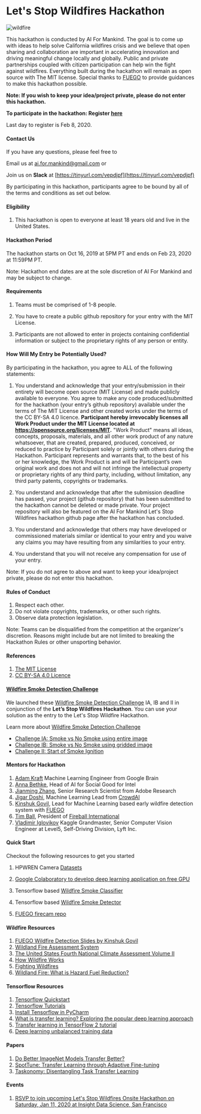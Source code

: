 # Let's Stop Wildfires Hackathon

![wildfire](images/wildfire.png)


This hackathon is conducted by AI For Mankind. The goal is to come up with ideas to help solve California wildfires crisis and we believe that open sharing and collaboration are important in accelerating innovation and driving meaningful change locally and globally. Public and private partnerships coupled with citizen participation can help win the fight against wildfires. Everything built during the hackathon will remain as open source with The MIT license. Special thanks to [FUEGO](https://fuego.ssl.berkeley.edu/what-is-fuego/) to provide guidances to make this hackathon possible.

**Note: If you wish to keep your idea/project private, please do not enter this hackathon.**

**To participate in the hackathon: Register [here](https://forms.gle/Rtedxr1rT9HHJogm6)**

Last day to register is Feb 8, 2020.

#### Contact Us
If you have any questions, please feel free to

Email us at [ai.for.mankind@gmail.com](ai.for.mankind@gmail.com) or

Join us on **Slack** at [https://tinyurl.com/vepdjpf](https://tinyurl.com/vepdjpf)

By participating in this hackathon, participants agree to be bound by all of the terms and conditions as set out below.

#### Eligibility

1. This hackathon is open to everyone at least 18 years old and live in the United States.

#### Hackathon Period
The hackathon starts on Oct 16, 2019 at 5PM PT and ends on Feb 23, 2020 at 11:59PM PT. 

Note: Hackathon end dates are at the sole discretion of AI For Mankind and may be subject to change.

#### Requirements
1. Teams must be comprised of 1-8 people.

2. You have to create a public github repository for your entry with the MIT License.

3. Participants are not allowed to enter in projects containing confidential information or subject to the proprietary rights of any person or entity.

#### How Will My Entry be Potentially Used?

By participating in the hackathon, you agree to ALL of the following statements:

1. You understand and acknowledge that your entry/submission in their entirety will become open source (MIT License) and made publicly available to everyone. You agree to make any code produced/submitted for the hackathon (your entry’s github repository) available under the terms of The MIT License and other created works under the terms of the CC BY-SA 4.0 licence. **Participant hereby irrevocably licenses all Work Product under the MIT License located at https://opensource.org/licenses/MIT.** "Work Product" means all ideas, concepts, proposals, materials, and all other work product of any nature whatsoever, that are created, prepared, produced, conceived, or reduced to practice by Participant solely or jointly with others during the Hackathon. Participant represents and warrants that, to the best of his or her knowledge, the Work Product is and will be Participant’s own original work and does not and will not infringe the intellectual property or proprietary rights of any third party, including, without limitation, any third party patents, copyrights or trademarks.

2. You understand and acknowledge that after the submission deadline has passed, your project (github repository) that has been submitted to the hackathon cannot be deleted or made private.  Your project repository will also be featured on the AI For Mankind Let's Stop Wildfires hackathon github page after the hackathon has concluded.
3. You understand and acknowledge that others may have developed or commissioned materials similar or identical to your entry and you waive any claims you may have resulting from any similarities to your entry.
4. You understand that you will not receive any compensation for use of your entry.
 
Note: If you do not agree to above and want to keep your idea/project private, please do not enter this hackathon.

#### Rules of Conduct
1. Respect each other.
2. Do not violate copyrights, trademarks, or other such rights.
3. Observe data protection legislation.

Note: Teams can be disqualified from the competition at the organizer's discretion. Reasons might include but are not limited to breaking the Hackathon Rules or other unsporting behavior.

#### References
1. [The MIT License](https://opensource.org/licenses/MIT)
2. [CC BY-SA 4.0 Licence](https://creativecommons.org/licenses/by/4.0/)

#### [Wildfire Smoke Detection Challenge](wildfire_smoke_challenge.md)
We launched these [Wildfire Smoke Detection Challenge](wildfire_smoke_challenge.md) IA, IB and II in conjunction of the **Let’s Stop Wildfires Hackathon**. 
You can use your solution as the entry to the Let's Stop Wildfire Hackathon. 

Learn more about [Wildfire Smoke Detection Challenge](wildfire_smoke_challenge.md)
- [Challenge IA: Smoke vs No Smoke using entire image](wildfire_smoke_challenge_1A.md)
- [Challenge IB: Smoke vs No Smoke using gridded image](wildfire_smoke_challenge_1B.md)
- [Challenge II: Start of Smoke Ignition](wildfire_smoke_challenge_2.md)

#### Mentors for Hackathon
1. [Adam Kraft](https://www.linkedin.com/in/adam-kraft-7555b534/) Machine Learning Engineer from Google Brain
2. [Anna Bethke](https://www.linkedin.com/in/annabethke/), Head of AI for Social Good for Intel
3. [Jianming Zhang](https://www.linkedin.com/in/jianming-zhang-60762227/), Senior Research Scientist from Adobe Research
4. [Jigar Doshi](https://www.linkedin.com/in/jigarkdoshi/), Machine Learning Lead from [CrowdAI](https://crowdai.com/)
5. [Kinshuk Govil](https://www.linkedin.com/in/kinshuk-govil-0080522/), Lead for Machine Learning based early wildfire detection system with [FUEGO](https://fuego.ssl.berkeley.edu/what-is-fuego/)
6. [Tim Ball](https://www.linkedin.com/in/tim-ball-1832a824/), President of [Fireball International](http://www.fireballit.com/)
7. [Vladimir Iglovikov](https://www.linkedin.com/in/iglovikov/) Kaggle Grandmaster, Senior Computer Vision Engineer at Level5, Self-Driving Division, Lyft Inc.



#### Quick Start
Checkout the following resources to get you started

1. HPWREN Camera [Datasets](https://github.com/aiformankind/wildfire-smoke-dataset)

2. [Google Colaboratory to develop deep learning application on free GPU](https://colab.research.google.com)

3. Tensorflow based [Wildfire Smoke Classifier](https://github.com/aiformankind/wildfire-smoke-classifier-camera)

4. Tensorflow based [Wildfire Smoke Detector](https://github.com/aiformankind/wildfire-smoke-detection-camera)

5. [FUEGO firecam repo](https://github.com/fuego-dev/firecam)

#### Wildfire Resources
1. [FUEGO Wildfire Detection Slides by Kinshuk Govil](https://tinyurl.com/rbrn4oq)
2. [Wildland Fire Assessment System](http://www.wfas.net/)
3. [The United States Fourth National Climate Assessment Volume II](https://nca2018.globalchange.gov/downloads/NCA4_Report-in-Brief.pdf)
4. [How Wildfire Works](https://science.howstuffworks.com/nature/natural-disasters/wildfire.htm/printable)
5. [Fighting Wildfires](https://mentalfloss.com/article/57094/10-strategies-fighting-wildfires)
6. [Wildland Fire: What is Hazard Fuel Reduction?](https://www.nps.gov/articles/what-is-hazard-fuel-reduction.htm)


#### Tensorflow Resources
1. [Tensorflow Quickstart](https://www.tensorflow.org/tutorials/quickstart/beginner)
2. [Tensorflow Tutorials](https://www.tensorflow.org/tutorials)
3. [Install Tensorflow in PyCharm](https://youtu.be/vEXCMOuPB3c)
4. [What is transfer learning? Exploring the popular deep learning approach](https://builtin.com/data-science/transfer-learning) 
5. [Transfer learning in TensorFlow 2 tutorial](https://adventuresinmachinelearning.com/transfer-learning-tensorflow-2/)
6. [Deep learning unbalanced training data](https://towardsdatascience.com/deep-learning-unbalanced-training-data-solve-it-like-this-6c528e9efea6)

#### Papers
1. [Do Better ImageNet Models Transfer Better?](https://www.zpascal.net/cvpr2019/Kornblith_Do_Better_ImageNet_Models_Transfer_Better_CVPR_2019_paper.pdf)
2. [SpotTune: Transfer Learning through Adaptive Fine-tuning](http://openaccess.thecvf.com/content_CVPR_2019/papers/Guo_SpotTune_Transfer_Learning_Through_Adaptive_Fine-Tuning_CVPR_2019_paper.pdf)
3. [Taskonomy: Disentangling Task Transfer Learning](http://openaccess.thecvf.com/content_cvpr_2018/papers/Zamir_Taskonomy_Disentangling_Task_CVPR_2018_paper.pdf)

#### Events
1. [RSVP to join upcoming Let's Stop Wildfires Onsite Hackathon on Saturday, Jan 11, 2020 at Insight Data Science, San Francisco](https://www.meetup.com/AI-for-Mankind/events/266419523/)
